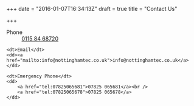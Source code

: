 +++
date = "2016-01-07T16:34:13Z"
draft = true
title = "Contact Us"

+++

<dl>
	<dt>Phone</dt>
	<dd><a href="tel:01158468270">0115 84 68720</a></dd>

	<dt>Email</dt>
	<dd><a href="mailto:info@nottinghamtec.co.uk">info@nottinghamtec.co.uk</a></dd>

	<dt>Emergency Phone</dt>
	<dd>
		<a href="tel:07825065681">07825 065681</a><br />
		<a href="tel:07825065678">07825 065678</a>
	</dd>
</dl>
